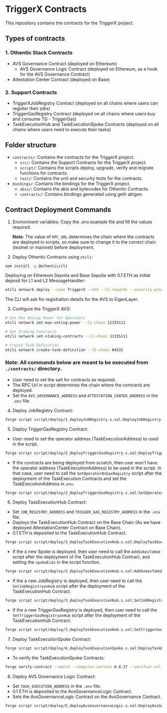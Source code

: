 # TriggerX Contracts

This repository contains the contracts for the TriggerX project.

## Types of contracts

### 1. Othentic Stack Contracts

- AVS Governance Contract (deployed on Ethereum)
  - AVS Governance Logic Contract (deployed on Ethereum, as a hook for the AVS Governance Contract)
- Attestation Center Contract (deployed on Base)

### 2. Support Contracts

- TriggerXJobRegistry Contract (deployed on all chains where users can register their jobs)
- TriggerGasRegistry Contract (deployed on all chains where users buy and consume TG - TriggerGas)
- TaskExecutionHub and TaskExecutionSpoke Contracts (deployed on all chains where users need to execute their tasks)

## Folder structure

- `contracts/`: Contains the contracts for the TriggerX project.
  - `src/`: Contains the Support Contracts for the TriggerX project.
  - `script/`: Contains the scripts deploy, upgrade, verify and migrate functions for contracts.
  - `test/`: Contains the unit and security tests for the contracts.
- `bindings/`: Contains the bindings for the TriggerX project.
  - `abis/`: Contains the abis and bytecodes for Othentic Contracts.
  - `contracts/`: Contains bindings generated using geth abigen.

## Contract Deployment Commands

1. Environment variables: Copy the .env.example file and fill the values required.

   **Note**: The value of `RPC_URL` determines the chain where the contracts are deployed in scripts, so make sure to change it to the correct chain (testnet or mainnet) before deployment.

2. Deploy Othentic Contracts using `otcli`:

```bash
npm install -g @othentic/cli
```

Deploying on Ethereum Sepolia and Base Sepolia with 0.1 ETH as initial deposit for L1 and L2 MessageHandler:

```bash
otcli network deploy --name TriggerX --eth --l2-rewards --security-provider eigenlayer --l1-chain 11155111 --l2-chain 84532 --l1-initial-deposit 100000000000000000 --l2-initial-deposit 100000000000000000
```

The CLI will ask for registration details for the AVS to EigenLayer.

3. Configure the TriggerX AVS:

```bash
# Set Max Voting Power for Operators
otcli network set-max-voting-power --l1-chain 11155111

# Set Staking Contracts
otcli network set-staking-contracts --l1-chain 11155111

# Create Task Definition
otcli network create-task-definition --l2-chain 84532
```

### **Note: All commands below are meant to be executed from `./contracts/` directory.**

- User need to set the salt for contracts as required.
- The RPC Url in script determines the chain where the contracts are deployed.
- Set the `AVS_GOVERNANCE_ADDRESS` and `ATTESTATION_CENTER_ADDRESS` in the `.env` file.

4. Deploy JobRegistry Contract:

```bash
forge script script/deploy/1_deployJobRegistry.s.sol:DeployJobRegistry --verify --verifier-url "https://api.etherscan.io/v2/api" --etherscan-api-version v2 --chain 84532 --etherscan-api-key <ETHERSCAN_API_KEY> --broadcast 
```

5. Deploy TriggerGasRegistry Contract:

- User need to set the operator address (TaskExecutionAddress) to used in the script.

```bash
forge script script/deploy/2_deployTriggerGasRegistry.s.sol:DeployTriggerGasRegistry --verify --verifier-url "https://api.etherscan.io/v2/api" --etherscan-api-version v2 --chain 84532 --etherscan-api-key <ETHERSCAN_API_KEY> --broadcast 
```

- If the contracts are being deployed from scratch, then user won't have the operator address (TaskExecutionAddress) to be used in the script. In that case, user need to call the `SetOperatorOnGasRegistry` script after the deployment of the TaskExecution Contracts and set the TaskExecutionAddress in`.env`.

```bash
forge script script/deploy/2_deployTriggerGasRegistry.s.sol:SetOperatorOnGasRegistry --broadcast 
```

6. Deploy TaskExecutionHub Contract:

- Set `JOB_REGISTRY_ADDRESS` and `TRIGGER_GAS_REGISTRY_ADDRESS` in the `.env` file.
- Deploys the TaskExecutionHub Contract on the Base Chain (As we have deployed AttestationCenter Contract on Base Chain).
- 0.1 ETH is deposited to the TaskExecutionHub Contract.

```bash
forge script script/deploy/3_deployTaskExecutionHub.s.sol:DeployTaskExecutionHub --verify --verifier-url "https://api.etherscan.io/v2/api" --etherscan-api-version v2 --chain 84532 --etherscan-api-key <ETHERSCAN_API_KEY> --broadcast 
```

- If the a new Spoke is deployed, then user need to call the `AddSokesToHub` script after the deployment of the TaskExecutionHub Contract, and setting the `spokeEids` in the script function.

```bash
forge script script/deploy/3_deployTaskExecutionHub.s.sol:AddSokesToHub --broadcast 
```

- If the a new JobRegistry is deployed, then user need to call the `SetJobRegistryonHub` script after the deployment of the TaskExecutionHub Contract.

```bash
forge script script/deploy/3_deployTaskExecutionHub.s.sol:SetJobRegistryonHub --broadcast 
```

- If the a new TriggerGasRegistry is deployed, then user need to call the `SetTriggerGasRegistryonHub` script after the deployment of the TaskExecutionHub Contract.


```bash
forge script script/deploy/3_deployTaskExecutionHub.s.sol:SetTriggerGasRegistryonHub --broadcast 
```

7. Deploy TaskExecutionSpoke Contract:

```bash
forge script script/deploy/4_deployTaskExecutionSpoke.s.sol:DeployTaskExecutionSpoke --multi --chain 11155420 --broadcast
```

- To verify the TaskExecutionSpoke Contracts:

```bash
forge verify-contract --watch --compiler-version 0.8.27 --verifier-url "https://api.etherscan.io/v2/api" --chain 421614 --constructor-args $(cast abi-encode "constructor(address,address)" "<LZ_ENDPOINT_ADDRESS>" "<DEPLOYER_ADDRESS>") --etherscan-api-key <ETHERSCAN_API_KEY> <IMPLEMENTATION_ADDRESS> src/lz/TaskExecutionSpoke.sol:TaskExecutionSpoke
```

8. Deploy AVS Governance Logic Contract:

- Set `TASK_EXECUTION_ADDRESS` in the `.env` file.
- 0.1 ETH is deposited to the AvsGovernanceLogic Contract.
- Sets the AvsGovernanceLogic Contract on the AvsGovernance Contract.

```bash
forge script script/deploy/5_deployAvsGovernanceLogic.s.sol:DeployAvsGovernanceLogic --verify --verifier-url "https://api.etherscan.io/v2/api" --etherscan-api-version v2 --chain 11155111 --etherscan-api-key <ETHERSCAN_API_KEY> --broadcast 
```
